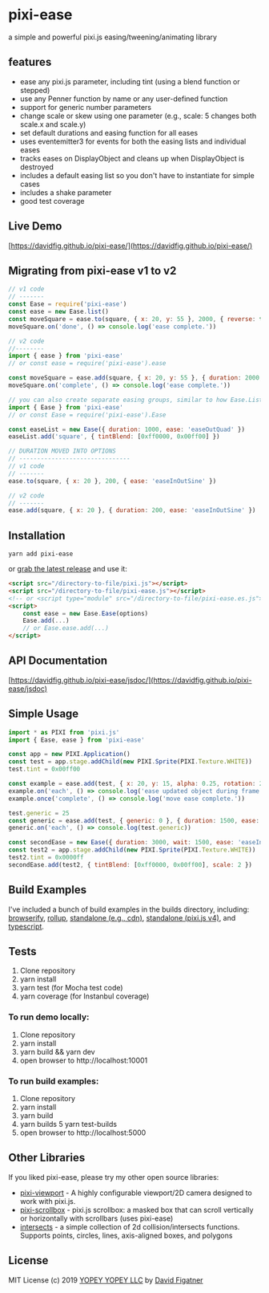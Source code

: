 # pixi-ease
a simple and powerful pixi.js easing/tweening/animating library

## features
* ease any pixi.js parameter, including tint (using a blend function or stepped)
* use any Penner function by name or any user-defined function
* support for generic number parameters
* change scale or skew using one parameter (e.g., scale: 5 changes both scale.x and scale.y)
* set default durations and easing function for all eases
* uses eventemitter3 for events for both the easing lists and individual eases
* tracks eases on DisplayObject and cleans up when DisplayObject is destroyed
* includes a default easing list so you don't have to instantiate for simple cases
* includes a shake parameter
* good test coverage

## Live Demo
[https://davidfig.github.io/pixi-ease/](https://davidfig.github.io/pixi-ease/)

## Migrating from pixi-ease v1 to v2

```js
// v1 code
// -------
const Ease = require('pixi-ease')
const ease = new Ease.list()
const moveSquare = ease.to(square, { x: 20, y: 55 }, 2000, { reverse: true })
moveSquare.on('done', () => console.log('ease complete.'))

// v2 code
//--------
import { ease } from 'pixi-ease'
// or const ease = require('pixi-ease').ease

const moveSquare = ease.add(square, { x: 20, y: 55 }, { duration: 2000, reverse: true })
moveSquare.on('complete', () => console.log('ease complete.'))

// you can also create separate easing groups, similar to how Ease.List worked, and include default settings
import { Ease } from 'pixi-ease'
// or const Ease = require('pixi-ease').Ease

const easeList = new Ease({ duration: 1000, ease: 'easeOutQuad' })
easeList.add('square', { tintBlend: [0xff0000, 0x00ff00] })

// DURATION MOVED INTO OPTIONS
// -------------------------------
// v1 code
// -------
ease.to(square, { x: 20 }, 200, { ease: 'easeInOutSine' })

// v2 code
// -------
ease.add(square, { x: 20 }, { duration: 200, ease: 'easeInOutSine' })
```

## Installation

    yarn add pixi-ease

or [grab the latest release](https://github.com/davidfig/pixi-ease/releases/) and use it:

```html
<script src="/directory-to-file/pixi.js"></script>
<script src="/directory-to-file/pixi-ease.js"></script>
<!-- or <script type="module" src="/directory-to-file/pixi-ease.es.js"></script> -->
<script>
    const ease = new Ease.Ease(options)
    Ease.add(...)
    // or Ease.ease.add(...)
</script> 
```

## API Documentation
[https://davidfig.github.io/pixi-ease/jsdoc/](https://davidfig.github.io/pixi-ease/jsdoc)

## Simple Usage
```js
import * as PIXI from 'pixi.js'
import { Ease, ease } from 'pixi-ease'

const app = new PIXI.Application()
const test = app.stage.addChild(new PIXI.Sprite(PIXI.Texture.WHITE))
test.tint = 0x00ff00

const example = ease.add(test, { x: 20, y: 15, alpha: 0.25, rotation: 20, scale: 5, skewX: 0.25, blend: 0xff0000 } }, { reverse: true, duration: 2500, ease: 'easeInOutQuad' })
example.on('each', () => console.log('ease updated object during frame using PIXI.Ticker.'))
example.once('complete', () => console.log('move ease complete.'))

test.generic = 25
const generic = ease.add(test, { generic: 0 }, { duration: 1500, ease: 'easeOutQuad' })
generic.on('each', () => console.log(test.generic))

const secondEase = new Ease({ duration: 3000, wait: 1500, ease: 'easeInBack', repeat: 3 })
const test2 = app.stage.addChild(new PIXI.Sprite(PIXI.Texture.WHITE))
test2.tint = 0x0000ff
secondEase.add(test2, { tintBlend: [0xff0000, 0x00ff00], scale: 2 })
```

## Build Examples
I've included a bunch of build examples in the builds directory, including: [browserify](https://github.com/davidfig/pixi-ease/tree/master/builds/browserify), [rollup](https://github.com/davidfig/pixi-ease/tree/master/builds/rollup), [standalone (e.g., cdn)](https://github.com/davidfig/pixi-ease/tree/master/builds/standalone), [standalone (pixi.js v4)](https://github.com/davidfig/pixi-ease/tree/master/builds/standalone-v4), and [typescript](https://github.com/davidfig/pixi-ease/tree/master/builds/typescript).
  
## Tests

1. Clone repository
2. yarn install
3. yarn test (for Mocha test code)
4. yarn coverage (for Instanbul coverage)

### To run demo locally:
1. Clone repository
2. yarn install
3. yarn build && yarn dev
4. open browser to http://localhost:10001

### To run build examples:
1. Clone repository
2. yarn install
3. yarn build
4. yarn builds
5 yarn test-builds
6. open browser to http://localhost:5000

## Other Libraries
If you liked pixi-ease, please try my other open source libraries:
* [pixi-viewport](https://github.com/davidfig/pixi-viewport) - A highly configurable viewport/2D camera designed to work with pixi.js.
* [pixi-scrollbox](https://github.com/davidfig/pixi-scrollbox) - pixi.js scrollbox: a masked box that can scroll vertically or horizontally with scrollbars (uses pixi-ease)
* [intersects](https://github.com/davidfig/intersects) - a simple collection of 2d collision/intersects functions. Supports points, circles, lines, axis-aligned boxes, and polygons 

## License
MIT License (c) 2019 [YOPEY YOPEY LLC](https://yopeyopey.com/) by [David Figatner](https://twitter.com/yopey_yopey/)
